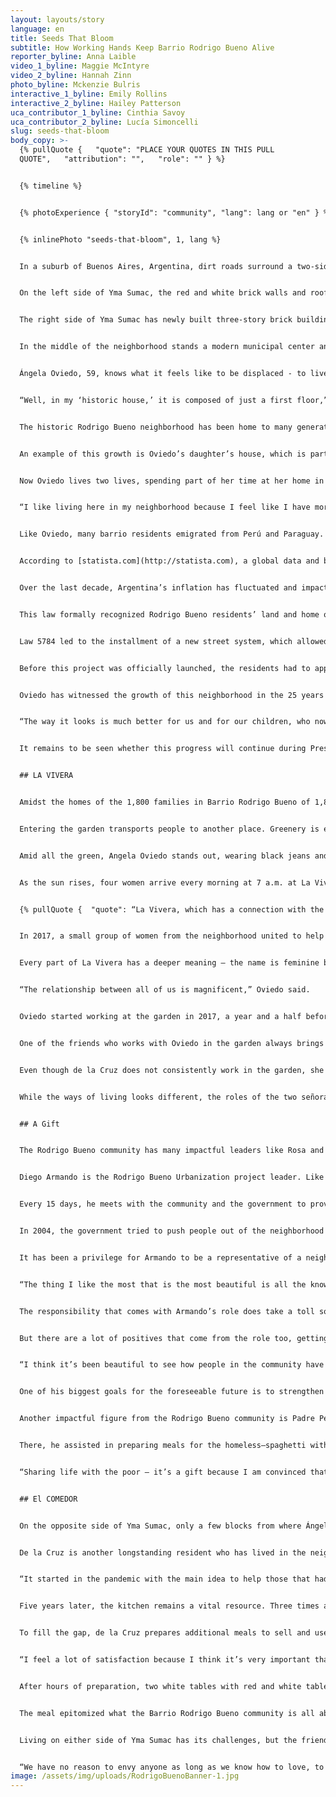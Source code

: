 ```yaml
---
layout: layouts/story
language: en
title: Seeds That Bloom
subtitle: How Working Hands Keep Barrio Rodrigo Bueno Alive
reporter_byline: Anna Laible
video_1_byline: Maggie McIntyre
video_2_byline: Hannah Zinn
photo_byline: Mckenzie Bulris
interactive_1_byline: Emily Rollins
interactive_2_byline: Hailey Patterson
uca_contributor_1_byline: Cinthia Savoy
uca_contributor_2_byline: Lucía Simoncelli
slug: seeds-that-bloom
body_copy: >-
  {% pullQuote {   "quote": "PLACE YOUR QUOTES IN THIS PULL
  QUOTE",   "attribution": "",   "role": "" } %}


  {% timeline %}


  {% photoExperience { "storyId": "community", "lang": lang or "en" } %}


  {% inlinePhoto "seeds-that-bloom", 1, lang %}


  In a suburb of Buenos Aires, Argentina, dirt roads surround a two-sided Argentine neighborhood contrasted by the sole divide of one street – Yma Sumac. Named after a Peruvian singer, her name means “how beautiful” in Quechua. 


  On the left side of Yma Sumac, the red and white brick walls and roofs are dilapidated. Some families living there do not have a roof over their heads. Their only form of protection in bad weather is a black mesh tarp hung seven feet in the air. 


  The right side of Yma Sumac has newly built three-story brick buildings with a home on each level and balconies that accompany them. Families typically have one or two refrigerators and washers, unlike those across the street, who often wash their clothes by hand and lack modern appliances.


  In the middle of the neighborhood stands a modern municipal center and a clean park where young boys play pick-up soccer every night. Beyond the houses, past the main street, is the promenade: A concrete sidewalk that overlooks the River Plate and is a representation of Buenos Aires. 


  Ángela Oviedo, 59, knows what it feels like to be displaced - to live without a true sense of home. Oviedo emigrated from Ancash, Peru, in 1998 and has lived in Barrio Rodrigo Bueno since 1999. Her family was among the first 40 to settle in what is now considered the historic part of the neighborhood.  


  “Well, in my ‘historic house,’ it is composed of just a first floor,” Oviedo said. “It was where we used to live only there. First floor only.” 


  The historic Rodrigo Bueno neighborhood has been home to many generations like Oviedo’s. Buenos Aires is home to several “villas miserias,” including the largest villa that is north of the city, Villa 31. Rodrigo Bueno is called a barrio because of its smaller size. Although poverty remains the norm, with the help of city and federally funded social programs, the standard living conditions in many villas have improved. 


  An example of this growth is Oviedo’s daughter’s house, which is part of the urbanized area that’s been added in recent years to the neighborhood. However, life changed for Oviedo when her daughter, Celia, began to struggle with alcoholism. The relationship with her daughter has been rocky at points, with the government intervening with Oviedo’s family. For Oviedo, her family is her priority. 


  Now Oviedo lives two lives, spending part of her time at her home in the historic area but most of it is spent in her daughter’s house in the new part of the barrio when she is not working as a housekeeper. Living with four of her granddaughters and her youngest son, she stepped in as the mother figure for the girls.


  “I like living here in my neighborhood because I feel like I have more company, having a country, seeing my fellow countrymen,” she said. “Now even more, because my family is grown, and nothing would move me from here.” 


  Like Oviedo, many barrio residents emigrated from Perú and Paraguay. However, many do not share her positive outlook on their poor circumstances. Because of the severe poverty they face, the residents are socially and physically disconnected from their adjacent neighborhoods. Many parts of the barrio lack access to urban services, with high risks of crime and drug issues resulting in a heavy police presence. 


  According to [statista.com](http://statista.com), a global data and business intelligence platform based in Germany, inflation jumped from 113.5% to 229.8% between 2023 and 2024.  Argentina currently holds the title for the world’s highest annual inflation rate. 


  Over the last decade, Argentina’s inflation has fluctuated and impacted the housing market, including Barrio Rodrigo Bueno. In March 2017, a law to improve the housing structure for this neighborhood was passed. Law 5784 provided funding for the “redevelopment, zoning, and social, cultural and urban integration of the Rodrigo Bueno neighborhood,” according to City Fix, an online publication produced by the WRI Ross Center for Sustainable Cities.


  This law formally recognized Rodrigo Bueno residents’ land and home ownership. Before this law, historically, residents who lived in informal housing areas did not legally own the land on which they built their homes, causing many to fear eviction and being cut from municipal services and job opportunities. As a result, residents had to sneak in and out of their homes, relying on neighbors to watch their houses while they were away and ensure they were never left vulnerable.


  Law 5784 led to the installment of a new street system, which allowed businesses to appear on maps and granted residents home addresses. Residents could now receive mail and emergency services could also reach those that lived inside of Rodrigo Bueno.


  Before this project was officially launched, the residents had to approve it. The focus of the project was grounded in the principles of equality, integration, spatial justice, and non-discrimination. Now known as the “Reurbanization and Socio-Urban Integration Project,” it prioritizes strengthening the community while also urbanizing its landscape. 


  Oviedo has witnessed the growth of this neighborhood in the 25 years she has lived there.


  “The way it looks is much better for us and for our children, who now feel more confident to say where they live,” she said. “Before it was different because they were chocitas (small huts built with simple materials like branches or intended for housing or shelter) and we were not even in a land registry, so giving the address nobody knew it or just marked the emergency place. Now you give the address and immediately the map directs you to the neighborhood. Rodrigo Bueno is more visible and better seen \[now].” 


  It remains to be seen whether this progress will continue during President Javier Milei’s term or how his efforts to cut public programs will affect people like Oviedo. Regardless, the women of the barrio are not waiting for the city or the federal government to help them improve their situation – they are taking active measures to revamp their community now.


  ## LA VIVERA


  Amidst the homes of the 1,800 families in Barrio Rodrigo Bueno of 1,800 families is something out of the ordinary and simply extraordinary.


  Entering the garden transports people to another place. Greenery is everywhere, with dozens of small potted plants on the ground and the tables. Hummingbirds, or *colibrí* as Argentines call them, fly throughout this oasis. Native Argentine flowers like *flor de terciopelo*, *botón azul*, and *salvia azules* also fill the space and add local character.


  Amid all the green, Angela Oviedo stands out, wearing black jeans and a long-sleeve pink blouse. She pulls back her long black hair so it does not get in her way while she works. Her smile radiates every space that she walks into. 


  As the sun rises, four women arrive every morning at 7 a.m. at La Vivera Orgánica, or “The Garden,” to serve the Barrio Rodrigo Bueno community. 


  {% pullQuote {  "quote": “La Vivera, which has a connection with the neighborhood, understood that having a nursery helps them to set up their small orchard, their gardens since the whole neighborhood has very nice and large spaces.",   "attribution": "Ángela Oviedo",   "role": "Housekeeper" } %}


  In 2017, a small group of women from the neighborhood united to help transform their surroundings and recover traditions. Led by co-founder Elizabeth Cuenca, 52, the women started a community garden that grew into an agroecological nursery, growing over 25 species of vegetables and 50 species of native plants.


  Every part of La Vivera has a deeper meaning – the name is feminine because everyone who works there is a woman. The friendship bond between the women is unique. 


  “The relationship between all of us is magnificent,” Oviedo said. 


  Oviedo started working at the garden in 2017, a year and a half before the neighborhood’s urbanization. When she came to Argentina, she didn’t know how to plant in pots so she taught herself. Now she’s a pro—arranging plants in neat rows of four, keeping count of each new addition with a pink pen and a small piece of paper.  


  One of the friends who works with Oviedo in the garden always brings a smile to her face when she visits – Rosa de la Cruz, a middle-aged woman with long red hair, hoop earrings, and dark pink lipstick.


  Even though de la Cruz does not consistently work in the garden, she supports the women there. She impacts the Rodrigo Bueno community differently – leading the soup kitchen staff at Comedor del Centro de Adulto Mayor. 


  While the ways of living looks different, the roles of the two señoras are the same – to help their community by giving their time and talents.  


  ## A Gift


  The Rodrigo Bueno community has many impactful leaders like Rosa and Ángela, but others help the neighborhood in meaningful ways too.


  Diego Armando is the Rodrigo Bueno Urbanization project leader. Like Rosa and Ángela, Armando has lived in this community for 25 years. 


  Every 15 days, he meets with the community and the government to provide a time for the community to voice their concerns and complaints. But that’s the present day – it took a while for Rodrigo Bueno to get there. 


  In 2004, the government tried to push people out of the neighborhood through monetary bribes. Diego, along with other residents, decided to band together in protest. After years of back-and-forth between the government and neighborhood residents, the government decided that they needed leaders to represent the barrio. Armando became the leader in 2024.


  It has been a privilege for Armando to be a representative of a neighborhood in which he has lived so much of his life. 


  “The thing I like the most that is the most beautiful is all the knowledge I’ve acquired,” he said. “I \[like] being able to help not just others in Rodrigo Bueno but others throughout the country as well.”


  The responsibility that comes with Armando’s role does take a toll sometimes. He has to help mediate the dialogue between the government and his neighbors and try to make both sides happy, which can be nearly impossible at times.


  But there are a lot of positives that come from the role too, getting to celebrate new organizations in the neighborhood. One came from a group of women who wanted to bring “organics” into the barrio to create an accessible garden so families could make money without having to leave the neighborhood. That’s how La Vivera Orgánica was born.


  “I think it’s been beautiful to see how people in the community have been able to work there,” Armando said. “It’s been great for jobs for women and that’s amazing. We created the garden not just for the community, but for those on the outside so that they could come in and meet those in the barrio.” 


  One of his biggest goals for the foreseeable future is to strengthen the connection between those who live outside the barrio and those that live on the inside. There is still a lot of work that Armando hopes to accomplish, like putting a kindergarten and a senior center inside Rodrigo Bueno.  


  Another impactful figure from the Rodrigo Bueno community is Padre Pedro Baya Casal, former community priest. He moved out of the neighborhood two months ago after living there for five years, but before that, he worked at Nuestra Señora de la Esperanza church in Puerto Madero. There was a chapel in Rodrigo Bueno connected to that church where Padre Pedro worked with as well. 


  There, he assisted in preparing meals for the homeless—spaghetti with meat and tomato sauce being the favorite—to offer a free meal to those living in poor housing conditions. Even during difficult times, the experience of serving those in need left a lasting impact he won’t forget. 


  “Sharing life with the poor – it’s a gift because I am convinced that they have trust in God and joy of life that you can’t buy,” Padre Pedro said. “There are no material things that give you that trust in life and that joy.”  


  ## El COMEDOR


  On the opposite side of Yma Sumac, only a few blocks from where Ángela Oviedo resides is a home full of food and family. Inside is a large kitchen where women are cooking, preparing for an eventful evening. In the middle is a woman sporting a burgundy-colored apron – Rosa de la Cruz.


  De la Cruz is another longstanding resident who has lived in the neighborhood since 1999 and currently lives with her three daughters. In 2020, she was the catalyst for creating the Comedor del Centro de Adulto Mayor, a soup kitchen established to provide fresh meals to elderly residents during the COVID-19 pandemic.


  “It started in the pandemic with the main idea to help those that had to stay inside, which were mostly the old people,” Elena Vera, de la Cruz’s cousin said. “The main value of the soup kitchen is to love one another and that includes everyone.” 


  Five years later, the kitchen remains a vital resource. Three times a week, a team of six women led by Cruz serves food to 80 señores or retirees in the barrio. Many of those they serve are isolated and have limited access to fresh produce. The government provides a small monthly  budget for food , which isn’t enough to last for four weeks. 


  To fill the gap, de la Cruz prepares additional meals to sell and uses the proceeds to purchase extra food. Despite these financial challenges and the government constraints, the soup kitchen remains unphased.


  “I feel a lot of satisfaction because I think it’s very important that adults have a plate of food on the weekend because most of them are alone,” de la Cruz said. 


  After hours of preparation, two white tables with red and white tablecloths are set outside the soup kitchen with chairs lining both sides. One by one, the team of cooks fills the potatoes with lettuce, meat, eggs, and olives before boiling them to create Papa Rellenas. Once those are ready, members of the Rodrigo Bueno community say grace and feast on the fresh meal. Yerba Mate tea is then brought out with Magdalena cookies for dessert. 


  The meal epitomized what the Barrio Rodrigo Bueno community is all about – creating a smaller community within the larger neighborhood by having groups like La Vivera Orgánica and Comedor del Centro de Adulto Mayor support one another.


  Living on either side of Yma Sumac has its challenges, but the friendships cultivated by the women across both sides of the street are built to last. 


  “We have no reason to envy anyone as long as we know how to love, to want to breathe this pure air that, thanks to God, we receive every day,” Ángela Oviedo said. “For me, the nursery is pure air. It is nature. We have to be grateful \[for that] every day.”
image: /assets/img/uploads/RodrigoBuenoBanner-1.jpg
---
```


